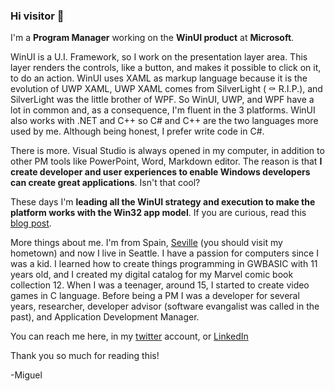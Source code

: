 ### Hi visitor 👋

I'm a **Program Manager** working on the **WinUI product** at **Microsoft**. 

WinUI is a U.I. Framework, so I work on the presentation layer area. This layer renders the controls, like a button, and makes it possible to click on it, to do an action. WinUI uses XAML as markup language because it is the evolution of UWP XAML, UWP XAML comes from SilverLight ( ⚰ R.I.P.), and SilverLight was the little brother of WPF. So  WinUI, UWP, and WPF have a lot in common and, as a consequence, I'm fluent in the 3 platforms. 
WinUI also works with .NET and C++ so C# and C++ are the two languages more used by me.  Although being honest, I prefer write code in C#.

There is more. Visual Studio is always opened in my computer, in addition to other PM tools like PowerPoint, Word, Markdown editor. The reason is that **I create developer and user experiences to enable Windows developers can create great applications**.  Isn't that cool?

These days I'm **leading all the WinUI strategy and execution to make the platform works with the Win32 app model**. If you are curious, read this [blog post](https://blogs.windows.com/windowsdeveloper/2020/07/07/a-deep-dive-into-winui-3-in-desktop-apps/). 

More things about me. I'm from Spain, [Seville](https://en.wikipedia.org/wiki/Seville) (you should visit my hometown) and now I live in Seattle. I have a passion for computers since I was a kid. I learned how to create things programming in GWBASIC with 11 years old, and  I created my digital catalog for my Marvel comic book collection 12. When I was a teenager, around 15, I started to create video games in C language. Before being a PM I was a developer for several years, researcher,  developer advisor (software evangalist was called in the past), and Application Development Manager.

You can reach me here, in my [twitter](https://twitter.com/marbtweeting) account, or [LinkedIn](https://www.linkedin.com/in/miguelrb/) 

Thank you so much for reading this!

-Miguel

<!--
**marb2000/marb2000** is a ✨ _special_ ✨ repository because its `README.md` (this file) appears on your GitHub profile.

Here are some ideas to get you started:

- 🔭 I’m currently working on ...
- 🌱 I’m currently learning ...
- 👯 I’m looking to collaborate on ...
- 🤔 I’m looking for help with ...
- 💬 Ask me about ...
- 📫 How to reach me: ...
- 😄 Pronouns: ...
- ⚡ Fun fact: ...
-->
